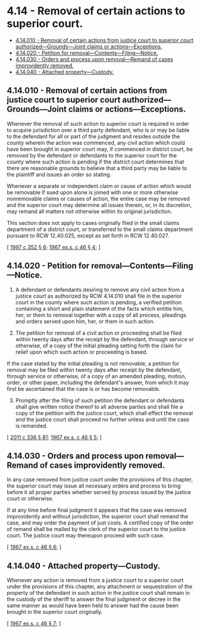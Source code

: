 # 4.14 - Removal of certain actions to superior court.
* [4.14.010 - Removal of certain actions from justice court to superior court authorized—Grounds—Joint claims or actions—Exceptions.](#414010---removal-of-certain-actions-from-justice-court-to-superior-court-authorizedgroundsjoint-claims-or-actionsexceptions)
* [4.14.020 - Petition for removal—Contents—Filing—Notice.](#414020---petition-for-removalcontentsfilingnotice)
* [4.14.030 - Orders and process upon removal—Remand of cases improvidently removed.](#414030---orders-and-process-upon-removalremand-of-cases-improvidently-removed)
* [4.14.040 - Attached property—Custody.](#414040---attached-propertycustody)
## 4.14.010 - Removal of certain actions from justice court to superior court authorized—Grounds—Joint claims or actions—Exceptions.
Whenever the removal of such action to superior court is required in order to acquire jurisdiction over a third party defendant, who is or may be liable to the defendant for all or part of the judgment and resides outside the county wherein the action was commenced, any civil action which could have been brought in superior court may, if commenced in district court, be removed by the defendant or defendants to the superior court for the county where such action is pending if the district court determines that there are reasonable grounds to believe that a third party may be liable to the plaintiff and issues an order so stating.

Whenever a separate or independent claim or cause of action which would be removable if sued upon alone is joined with one or more otherwise nonremovable claims or causes of action, the entire case may be removed and the superior court may determine all issues therein, or, in its discretion, may remand all matters not otherwise within its original jurisdiction.

This section does not apply to cases originally filed in the small claims department of a district court, or transferred to the small claims department pursuant to RCW 12.40.025, except as set forth in RCW 12.40.027.

\[ [1997 c 352 § 6](https://lawfilesext.leg.wa.gov/biennium/1997-98/Pdf/Bills/Session%20Laws/Senate/5295-S.SL.pdf?cite=1997%20c%20352%20§%206); [1967 ex.s. c 46 § 4](https://leg.wa.gov/CodeReviser/documents/sessionlaw/1967ex1c46.pdf?cite=1967%20ex.s.%20c%2046%20§%204); \]

## 4.14.020 - Petition for removal—Contents—Filing—Notice.
1. A defendant or defendants desiring to remove any civil action from a justice court as authorized by RCW 4.14.010 shall file in the superior court in the county where such action is pending, a verified petition containing a short and plain statement of the facts which entitle him, her, or them to removal together with a copy of all process, pleadings and orders served upon him, her, or them in such action.

2. The petition for removal of a civil action or proceeding shall be filed within twenty days after the receipt by the defendant, through service or otherwise, of a copy of the initial pleading setting forth the claim for relief upon which such action or proceeding is based.

If the case stated by the initial pleading is not removable, a petition for removal may be filed within twenty days after receipt by the defendant, through service or otherwise, of a copy of an amended pleading, motion, order, or other paper, including the defendant's answer, from which it may first be ascertained that the case is or has become removable.

3. Promptly after the filing of such petition the defendant or defendants shall give written notice thereof to all adverse parties and shall file a copy of the petition with the justice court, which shall effect the removal and the justice court shall proceed no further unless and until the case is remanded.

\[ [2011 c 336 § 81](https://lawfilesext.leg.wa.gov/biennium/2011-12/Pdf/Bills/Session%20Laws/Senate/5045.SL.pdf?cite=2011%20c%20336%20§%2081); [1967 ex.s. c 46 § 5](https://leg.wa.gov/CodeReviser/documents/sessionlaw/1967ex1c46.pdf?cite=1967%20ex.s.%20c%2046%20§%205); \]

## 4.14.030 - Orders and process upon removal—Remand of cases improvidently removed.
In any case removed from justice court under the provisions of this chapter, the superior court may issue all necessary orders and process to bring before it all proper parties whether served by process issued by the justice court or otherwise.

If at any time before final judgment it appears that the case was removed improvidently and without jurisdiction, the superior court shall remand the case, and may order the payment of just costs. A certified copy of the order of remand shall be mailed by the clerk of the superior court to the justice court. The justice court may thereupon proceed with such case.

\[ [1967 ex.s. c 46 § 6](https://leg.wa.gov/CodeReviser/documents/sessionlaw/1967ex1c46.pdf?cite=1967%20ex.s.%20c%2046%20§%206); \]

## 4.14.040 - Attached property—Custody.
Whenever any action is removed from a justice court to a superior court under the provisions of this chapter, any attachment or sequestration of the property of the defendant in such action in the justice court shall remain in the custody of the sheriff to answer the final judgment or decree in the same manner as would have been held to answer had the cause been brought in the superior court originally.

\[ [1967 ex.s. c 46 § 7](https://leg.wa.gov/CodeReviser/documents/sessionlaw/1967ex1c46.pdf?cite=1967%20ex.s.%20c%2046%20§%207); \]


